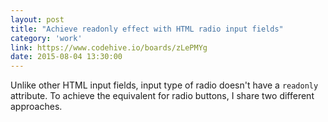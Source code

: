 ```yaml
---
layout: post
title: "Achieve readonly effect with HTML radio input fields"
category: 'work'
link: https://www.codehive.io/boards/zLePMYg
date: 2015-08-04 13:30:00
---
```


Unlike other HTML input fields, input type of radio doesn't have a `readonly` attribute. To achieve the equivalent for radio buttons, I share two different approaches.